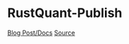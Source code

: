 # RustQuant-Publish
[Blog Post/Docs](https://www.johndcode.com/posts/Options-Pricer/)
[Source](https://github.com/JohnDCode/RustQuant)
